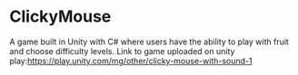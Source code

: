 # ClickyMouse
A game built in Unity with C# where users have the ability to play with fruit and choose difficulty levels.
Link to game uploaded on unity play:https://play.unity.com/mg/other/clicky-mouse-with-sound-1
